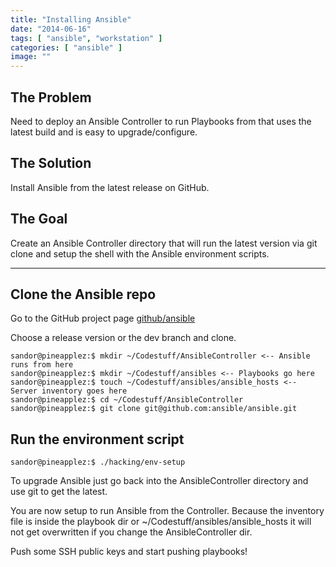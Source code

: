 ```yaml
---
title: "Installing Ansible"
date: "2014-06-16"
tags: [ "ansible", "workstation" ]
categories: [ "ansible" ]
image: ""
---
```


## The Problem
Need to deploy an Ansible Controller to run Playbooks from that uses the latest build and is easy to upgrade/configure.  

## The Solution
Install Ansible from the latest release on GitHub.

## The Goal
Create an Ansible Controller directory that will run the latest version via git clone and setup the shell with the Ansible environment scripts.



---

## Clone the Ansible repo
Go to the GitHub project page [github/ansible](https://github.com/ansible/ansible)

Choose a release version or the dev branch and clone.

~~~
sandor@pineapplez:$ mkdir ~/Codestuff/AnsibleController <-- Ansible runs from here
sandor@pineapplez:$ mkdir ~/Codestuff/ansibles <-- Playbooks go here
sandor@pineapplez:$ touch ~/Codestuff/ansibles/ansible_hosts <-- Server inventory goes here
sandor@pineapplez:$ cd ~/Codestuff/AnsibleController
sandor@pineapplez:$ git clone git@github.com:ansible/ansible.git
~~~

## Run the environment script

~~~
sandor@pineapplez:$ ./hacking/env-setup
~~~

To upgrade Ansible just go back into the AnsibleController directory and use git to get the latest.

You are now setup to run Ansible from the Controller.  Because the inventory file is inside the playbook dir or ~/Codestuff/ansibles/ansible_hosts it will not get overwritten if you change the AnsibleController dir.

Push some SSH public keys and start pushing playbooks!
